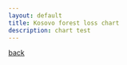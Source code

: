 ```yaml
---
layout: default
title: Kosovo forest loss chart
description: chart test
---
```


<script src="https://cdnjs.cloudflare.com/ajax/libs/Chart.js/2.6.0/Chart.min.js"></script>
<canvas id="canvas"></canvas>
<script>
    var data = {
            labels: ["2001", "2002", "2003", "2004", "2005","2006", "2007", "2008", "2009", "2010", "2011", "2012", "2013", "2014","2015", "2016", "2017", "2018", "2019"],
            datasets: [
                {
                    label: "Forest loss in Kosovo (ha)",
                    backgroundColor: 'rgba(0, 0, 255, 0.5)',
                    borderWidth: 1,
                    data: [1001, 188, 231, 442, 261, 443, 583, 965, 576, 459, 643, 1616, 796, 740, 496, 946, 718, 607, 727],
                    xAxisID: "bar-x-axis1"
                }
            ]
        };

        var options = {
            scales: {
                xAxes: [
                    {
                        stacked: true,
                        id: "bar-x-axis1",
                        type: 'category',
                        categoryPercentage: 0.5,
                        barPercentage: 0.5,
                        gridLines: {
                            offsetGridLines: true
                        },
                        offset: true
                    }
                ],

                yAxes: [{
                    id: "bar-y-axis1",
                    stacked: false,
                    ticks: {
                        beginAtZero: true
                    }
                }]

            }
        };

        var ctx = document.getElementById("canvas").getContext("2d");
        var myBarChart = new Chart(ctx, {
            type: 'bar',
            data: data,
            options: options
        });
</script>

[back](./)
